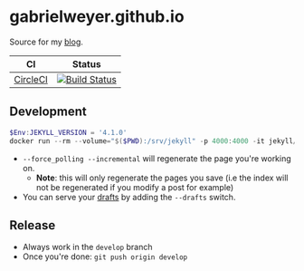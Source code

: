 # gabrielweyer.github.io

Source for my [blog][blog].

| CI | Status |
| --- | --- |
| [CircleCI][circle-ci] | [![Build Status][circle-ci-shield]][circle-ci] |

## Development

```powershell
$Env:JEKYLL_VERSION = '4.1.0'
docker run --rm --volume="$($PWD):/srv/jekyll" -p 4000:4000 -it jekyll/builder:$Env:JEKYLL_VERSION jekyll serve --force_polling --incremental --drafts
```

- `--force_polling --incremental` will regenerate the page you're working on.
  - **Note**: this will only regenerate the pages you save (i.e the index will not be regenerated if you modify a post for example)
- You can serve your [drafts][working-with-drafts] by adding the `--drafts` switch.

## Release

- Always work in the `develop` branch
- Once you're done: `git push origin develop`

[blog]: https://gabrielweyer.net/
[circle-ci]: https://circleci.com/gh/gabrielweyer/gabrielweyer.github.io
[circle-ci-shield]: https://circleci.com/gh/gabrielweyer/gabrielweyer.github.io/tree/develop.svg?style=shield
[working-with-drafts]: https://jekyllrb.com/docs/drafts/
